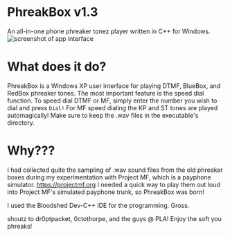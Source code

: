# PhreakBox v1.3
An all-in-one phone phreaker tonez player written in C++ for Windows. 
![screenshot of app interface](https://github.com/elr0b0h0b0/PhreakBox/blob/main/screenshot.png "UI")

# What does it do?
PhreakBox is a Windows XP user interface for playing DTMF, BlueBox, and RedBox phreaker tones. The most important feature is the speed dial function. To speed dial DTMF or MF, simply enter the number you wish to dial and press `Dial!` For MF speed dialing the KP and ST tones are played automagically! Make sure to keep the .wav files in the executable's directory.

# Why???
I had collected quite the sampling of .wav sound files from the old phreaker boxes during my experimentation with Project MF, which is a payphone simulator. 
https://projectmf.org
I needed a quick way to play them out loud into Project MF's simulated payphone trunk, so PhreakBox was born!


I used the Bloodshed Dev-C++ IDE for the programming. Gross.

shoutz to dr0ptpacket, 0ctothorpe, and the guys @ PLA! Enjoy the soft you phreaks!

